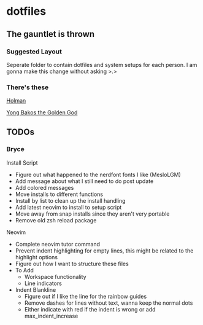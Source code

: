 # dotfiles

## The gauntlet is thrown

### Suggested Layout

Seperate folder to contain dotfiles and system setups for each person.
I am gonna make this change without asking >.>

### There's these

[Holman](https://github.com/holman/dotfiles)

[Yong Bakos the Golden God](https://github.com/ybakos/dotfiles)

## TODOs

### Bryce

Install Script
* Figure out what happened to the nerdfont fonts I like (MesloLGM)
* Add message about what I still need to do post update
* Add colored messages
* Move installs to different functions
* Install by list to clean up the install handling
* Add latest neovim to install to setup script
* Move away from snap installs since they aren't very portable
* Remove old zsh reload package

Neovim
* Complete neovim tutor command
* Prevent indent highlighting for empty lines, this might be related to the highlight options
* Figure out how I want to structure these files
* To Add
  * Workspace functionality
  * Line indicators
* Indent Blankline
  * Figure out if I like the line for the rainbow guides
  * Remove dashes for lines without text, wanna keep the normal dots
  * Either indicate with red if the indent is wrong or add max_indent_increase

